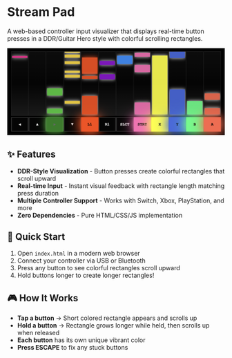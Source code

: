 # Stream Pad

A web-based controller input visualizer that displays real-time button presses in a DDR/Guitar Hero style with colorful scrolling rectangles.

![DDR Controller Logger](screenshot.png)

## ✨ Features

- **DDR-Style Visualization** - Button presses create colorful rectangles that scroll upward
- **Real-time Input** - Instant visual feedback with rectangle length matching press duration
- **Multiple Controller Support** - Works with Switch, Xbox, PlayStation, and more
- **Zero Dependencies** - Pure HTML/CSS/JS implementation

## 🚀 Quick Start

1. Open `index.html` in a modern web browser
2. Connect your controller via USB or Bluetooth
3. Press any button to see colorful rectangles scroll upward
4. Hold buttons longer to create longer rectangles!

## 🎮 How It Works

- **Tap a button** → Short colored rectangle appears and scrolls up
- **Hold a button** → Rectangle grows longer while held, then scrolls up when released
- **Each button** has its own unique vibrant color
- **Press ESCAPE** to fix any stuck buttons